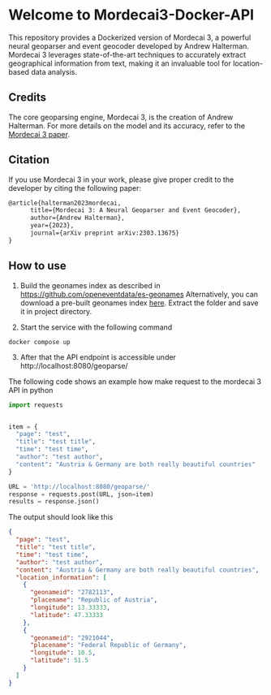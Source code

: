 # Welcome to Mordecai3-Docker-API

This repository provides a Dockerized version of Mordecai 3, a powerful neural geoparser and event geocoder developed by Andrew Halterman. Mordecai 3 leverages state-of-the-art techniques to accurately extract geographical information from text, making it an invaluable tool for location-based data analysis.

## Credits
The core geoparsing engine, Mordecai 3, is the creation of Andrew Halterman. For more details on the model and its accuracy, refer to the [Mordecai 3 paper](https://arxiv.org/abs/2303.13675).

## Citation
If you use Mordecai 3 in your work, please give proper credit to the developer by citing the following paper:

```latex
@article{halterman2023mordecai,
      title={Mordecai 3: A Neural Geoparser and Event Geocoder}, 
      author={Andrew Halterman},
      year={2023},
      journal={arXiv preprint arXiv:2303.13675}
}
```

## How to use

1. Build the geonames index as described in https://github.com/openeventdata/es-geonames
   Alternatively, you can download a pre-built geonames index [here](https://drive.google.com/file/d/1Jo4HAgLVynbvM5l799Dy9lQpO2Fx2BkS/view?usp=sharing).
   Extract the folder and save it in project directory.

2) Start the service with the following command

```
docker compose up
```

3. After that the API endpoint is accessible under
   http://localhost:8080/geoparse/

The following code shows an example how make request to the mordecai 3 API in python

```python
import requests


item = {
  "page": "test",
  "title": "test title",
  "time": "test time",
  "author": "test author",
  "content": "Austria & Germany are both really beautiful countries"
}

URL = 'http://localhost:8080/geoparse/'
response = requests.post(URL, json=item)
results = response.json()

```

The output should look like this

```json
{
  "page": "test",
  "title": "test title",
  "time": "test time",
  "author": "test author",
  "content": "Austria & Germany are both really beautiful countries",
  "location_information": [
    {
      "geonameid": "2782113",
      "placename": "Republic of Austria",
      "longitude": 13.33333,
      "latitude": 47.33333
    },
    {
      "geonameid": "2921044",
      "placename": "Federal Republic of Germany",
      "longitude": 10.5,
      "latitude": 51.5
    }
  ]
}
```
